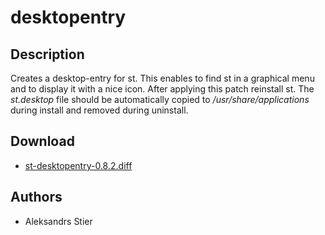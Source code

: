 desktopentry
============

Description
-----------
Creates a desktop-entry for st. This enables to find st in a graphical menu and to display it with a nice icon. After applying this patch reinstall st. The *st.desktop* file should be automatically copied to */usr/share/applications* during install and removed during uninstall.

Download
--------
* [st-desktopentry-0.8.2.diff](st-desktopentry-0.8.2.diff)

Authors
-------
* Aleksandrs Stier
